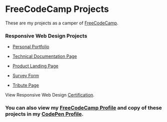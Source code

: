 # FreeCodeCamp Projects

These are my projects as a camper of [FreeCodeCamp](https://www.freecodecamp.org).

### Responsive Web Design Projects

- [Personal Portfolio](https://msforbes09.github.io/FCC-Project/PersonalPortfolio/)

- [Technical Documentation Page](https://msforbes09.github.io/FCC-Project/TechnicalDocumentationPage/)

- [Product Landing Page](https://msforbes09.github.io/FCC-Project/ProductLandingPage/)

- [Survey Form](https://msforbes09.github.io/FCC-Project/SurveyForm/)

- [Tribute Page](https://msforbes09.github.io/FCC-Project/TributePage/)

View Responsive Web Design [Certification](https://www.freecodecamp.org/certification/msforbes09/responsive-web-design).

### You can also view my [FreeCodeCamp Profile](https://www.freecodecamp.org/msforbes09) and copy of these projects in my [CodePen Profile](https://codepen.io/msforbes09/).
